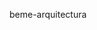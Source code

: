 beme-arquitectura

<div class="slider-revoluation creative-portfolio">
            <div id="rev_slider_9_1_wrapper" class="rev_slider_wrapper fullwidthbanner-container" data-alias="home-creative-portfolio"
                data-source="gallery" style="margin:0px auto;background:transparent;padding:0px;margin-top:0px;margin-bottom:0px;">
                <!-- START REVOLUTION SLIDER 5.4.7 fullwidth mode -->
                <div id="rev_slider_9_1" class="rev_slider fullwidthabanner" style="display:none;" data-version="5.4.7">
                    <ul>
                        <!-- SLIDE  -->
                        <li data-index="rs-19" data-transition="fade" data-slotamount="default" data-hideafterloop="0"
                            data-hideslideonmobile="off" data-easein="default" data-easeout="default" data-masterspeed="300"
                            data-rotate="0" data-saveperformance="off" data-title="Slide" data-param1="" data-param2=""
                            data-param3="" data-param4="" data-param5="" data-param6="" data-param7="" data-param8=""
                            data-param9="" data-param10="" data-description="">
                            <!-- MAIN IMAGE -->
                            <img src="img/revoulation/transparent.png" data-bgcolor='#000000' style='background:#000000'
                                alt="" data-bgposition="center center" data-bgfit="cover" data-bgrepeat="no-repeat"
                                class="rev-slidebg" data-no-retina>
                            <!-- LAYERS -->

                            <!-- LAYER NR. 1 -->
                            <div class="tp-caption     rev_group" id="slide-19-layer-5" data-x="['center','left','left','center']"
                                data-hoffset="['115','50','30','0']" data-y="['middle','middle','middle','middle']"
                                data-voffset="['45','110','110','100']" data-width="400" data-height="['186','175','170','186']"
                                data-whitespace="nowrap" data-type="group" data-responsive_offset="on" data-frames='[{"delay":450,"speed":1500,"frame":"0","from":"y:50px;opacity:0;","to":"o:1;","ease":"Power3.easeInOut"},{"delay":"wait","speed":300,"frame":"999","to":"opacity:0;","ease":"Power3.easeInOut"}]'
                                data-margintop="[0,0,0,0]" data-marginright="[0,0,0,0]" data-marginbottom="[0,0,0,0]"
                                data-marginleft="[0,0,0,0]" data-textAlign="['inherit','inherit','inherit','inherit']"
                                data-paddingtop="[0,0,0,0]" data-paddingright="[0,0,0,0]" data-paddingbottom="[0,0,0,0]"
                                data-paddingleft="[0,0,0,0]" style="z-index: 6; min-width: 400px; max-width: 400px; max-width: 186px; max-width: 186px; white-space: nowrap; font-size: 20px; line-height: 22px; font-weight: 400; color: #ffffff; letter-spacing: 0px;">
                                <!-- LAYER NR. 2 -->
                                <div class="tp-caption   tp-resizeme" id="slide-19-layer-3" data-x="['left','left','left','left']"
                                    data-hoffset="['0','0','0','0']" data-y="['top','top','top','top']" data-voffset="['0','0','0','0']"
                                    data-fontsize="['32','28','24','32']" data-lineheight="['38','33','28','38']"
                                    data-width="400" data-height="none" data-whitespace="nowrap" data-type="text"
                                    data-responsive_offset="on" data-frames='[{"delay":"+0","speed":300,"frame":"0","from":"opacity:0;","to":"o:1;","ease":"Power3.easeInOut"},{"delay":"wait","speed":300,"frame":"999","to":"opacity:0;","ease":"Power3.easeInOut"}]'
                                    data-margintop="[0,0,0,0]" data-marginright="[0,0,0,0]" data-marginbottom="[0,0,0,0]"
                                    data-marginleft="[0,0,0,0]" data-textAlign="['inherit','inherit','inherit','center']"
                                    data-paddingtop="[0,0,0,0]" data-paddingright="[0,0,0,0]" data-paddingbottom="[0,0,0,0]"
                                    data-paddingleft="[0,0,0,0]" style="z-index: 7; min-width: 400px; max-width: 400px; white-space: nowrap; font-size: 32px; line-height: 38px; font-weight: 500; color: #ffffff; letter-spacing: 0px;">
                                    <div class="third-color roboto-font">Plan, create and grow</div>
                                </div>

                                <!-- LAYER NR. 3 -->
                                <div class="tp-caption  tp-resizeme roboto-font" id="slide-19-layer-4" data-x="['left','left','left','left']"
                                    data-hoffset="['0','0','0','0']" data-y="['bottom','bottom','bottom','bottom']"
                                    data-voffset="['0','0','0','0']" data-width="400" data-height="none"
                                    data-whitespace="normal" data-type="text" data-responsive_offset="on" data-frames='[{"delay":"+0","speed":300,"frame":"0","from":"opacity:0;","to":"o:1;","ease":"Power3.easeInOut"},{"delay":"wait","speed":300,"frame":"999","to":"opacity:0;","ease":"Power3.easeInOut"}]'
                                    data-margintop="[0,0,0,0]" data-marginright="[0,0,0,0]" data-marginbottom="[0,0,0,0]"
                                    data-marginleft="[0,0,0,0]" data-textAlign="['inherit','inherit','inherit','center']"
                                    data-paddingtop="[0,0,0,0]" data-paddingright="[0,0,0,0]" data-paddingbottom="[0,0,0,0]"
                                    data-paddingleft="[0,0,0,0]" style="z-index: 8; min-width: 400px; max-width: 400px; white-space: normal; font-size: 18px; line-height: 30px; font-weight: 400; color: #ffffff; letter-spacing: 0px;">Rather
                                    than wandering aimlessly through life, you should define a destination then create
                                    a path in front of you in
                                    order to move towards your goals. </div>
                            </div>

                            <!-- LAYER NR. 4 -->
                            <div class="tp-caption     rev_group" id="slide-19-layer-13" data-x="['right','right','right','center']"
                                data-hoffset="['135','50','30','789']" data-y="['middle','middle','middle','bottom']"
                                data-voffset="['0','0','0','283']" data-width="30" data-height="152" data-whitespace="nowrap"
                                data-visibility="['on','on','on','off']" data-type="group" data-basealign="slide"
                                data-responsive_offset="off" data-responsive="off" data-frames='[{"delay":600,"speed":1500,"frame":"0","from":"y:50px;opacity:0;","to":"o:1;","ease":"Power3.easeInOut"},{"delay":"wait","speed":300,"frame":"999","to":"opacity:0;","ease":"Power3.easeInOut"}]'
                                data-margintop="[0,0,0,0]" data-marginright="[0,0,0,0]" data-marginbottom="[0,0,0,0]"
                                data-marginleft="[0,0,0,0]" data-textAlign="['inherit','inherit','inherit','inherit']"
                                data-paddingtop="[0,0,0,0]" data-paddingright="[0,0,0,0]" data-paddingbottom="[0,0,0,0]"
                                data-paddingleft="[0,0,0,0]" style="z-index: 9; min-width: 30px; max-width: 30px; max-width: 152px; max-width: 152px; white-space: nowrap; font-size: 20px; line-height: 22px; font-weight: 400; color: #ffffff; letter-spacing: 0px;">
                                <!-- LAYER NR. 5 -->
                                <a class="tp-caption  " href="#" target="_self" id="slide-19-layer-12" data-x="['left','left','left','left']"
                                    data-hoffset="['0','0','0','0']" data-y="['top','top','top','top']" data-voffset="['0','0','0','0']"
                                    data-width="30" data-height="30" data-whitespace="nowrap" data-type="text"
                                    data-actions='' data-responsive_offset="off" data-responsive="off" data-frames='[{"delay":"+0","speed":300,"frame":"0","from":"opacity:0;","to":"o:1;","ease":"Power3.easeInOut"},{"delay":"wait","speed":300,"frame":"999","to":"opacity:0;","ease":"Power3.easeInOut"},{"frame":"hover","speed":"0","ease":"Linear.easeNone","to":"o:1;rX:0;rY:0;rZ:0;z:0;","style":"c:rgb(153,229,232);"}]'
                                    data-margintop="[0,0,0,0]" data-marginright="[0,0,0,0]" data-marginbottom="[0,0,0,0]"
                                    data-marginleft="[0,0,0,0]" data-textAlign="['inherit','inherit','center','center']"
                                    data-paddingtop="[0,0,0,0]" data-paddingright="[0,0,0,0]" data-paddingbottom="[0,0,0,0]"
                                    data-paddingleft="[0,0,0,0]" style="z-index: 10; min-width: 30px; max-width: 30px; max-width: 30px; max-width: 30px; white-space: nowrap; font-size: 24px; line-height: 24px; font-weight: 400; color: #ffffff; letter-spacing: 0px;text-decoration: none;"><span
                                        class="fab fa-facebook-f"></span> </a>

                                <!-- LAYER NR. 6 -->
                                <a class="tp-caption  " href="#" target="_self" id="slide-19-layer-14" data-x="['center','center','center','center']"
                                    data-hoffset="['0','0','0','0']" data-y="['middle','middle','middle','middle']"
                                    data-voffset="['0','0','0','0']" data-width="30" data-height="30" data-whitespace="nowrap"
                                    data-type="text" data-actions='' data-responsive_offset="off" data-responsive="off"
                                    data-frames='[{"delay":"+0","speed":300,"frame":"0","from":"opacity:0;","to":"o:1;","ease":"Power3.easeInOut"},{"delay":"wait","speed":300,"frame":"999","to":"opacity:0;","ease":"Power3.easeInOut"},{"frame":"hover","speed":"0","ease":"Linear.easeNone","to":"o:1;rX:0;rY:0;rZ:0;z:0;","style":"c:rgb(153,229,232);"}]'
                                    data-margintop="[0,0,0,0]" data-marginright="[0,0,0,0]" data-marginbottom="[0,0,0,0]"
                                    data-marginleft="[0,0,0,0]" data-textAlign="['inherit','inherit','center','center']"
                                    data-paddingtop="[0,0,0,0]" data-paddingright="[0,0,0,0]" data-paddingbottom="[0,0,0,0]"
                                    data-paddingleft="[0,0,0,0]" style="z-index: 11; min-width: 30px; max-width: 30px; max-width: 30px; max-width: 30px; white-space: nowrap; font-size: 24px; line-height: 24px; font-weight: 400; color: #ffffff; letter-spacing: 0px;text-decoration: none;"><span
                                        class="fab fa-instagram"></span> </a>

                                <!-- LAYER NR. 7 -->
                                <a class="tp-caption  " href="#" target="_self" id="slide-19-layer-15" data-x="['center','center','center','center']"
                                    data-hoffset="['0','0','0','0']" data-y="['bottom','bottom','bottom','bottom']"
                                    data-voffset="['0','0','0','0']" data-width="30" data-height="30" data-whitespace="nowrap"
                                    data-type="text" data-actions='' data-responsive_offset="off" data-responsive="off"
                                    data-frames='[{"delay":"+0","speed":300,"frame":"0","from":"opacity:0;","to":"o:1;","ease":"Power3.easeInOut"},{"delay":"wait","speed":300,"frame":"999","to":"opacity:0;","ease":"Power3.easeInOut"},{"frame":"hover","speed":"0","ease":"Linear.easeNone","to":"o:1;rX:0;rY:0;rZ:0;z:0;","style":"c:rgb(153,229,232);"}]'
                                    data-margintop="[0,0,0,0]" data-marginright="[0,0,0,0]" data-marginbottom="[0,0,0,0]"
                                    data-marginleft="[0,0,0,0]" data-textAlign="['inherit','inherit','center','center']"
                                    data-paddingtop="[0,0,0,0]" data-paddingright="[0,0,0,0]" data-paddingbottom="[0,0,0,0]"
                                    data-paddingleft="[0,0,0,0]" style="z-index: 12; min-width: 30px; max-width: 30px; max-width: 30px; max-width: 30px; white-space: nowrap; font-size: 24px; line-height: 24px; font-weight: 400; color: #ffffff; letter-spacing: 0px;text-decoration: none;"><span
                                        class="fab fa-twitter"></span> </a>
                            </div>

                            <!-- LAYER NR. 8 -->
                            <div class="tp-caption  " id="slide-19-layer-1" data-x="['left','left','left','center']"
                                data-hoffset="['150','50','30','0']" data-y="['middle','middle','middle','middle']"
                                data-voffset="['35','-90','-100','-100']" data-fontsize="['56','48','40','32']"
                                data-lineheight="['75','64','54','43']" data-width="['700','700','430','424']"
                                data-height="['226','226','none','none']" data-whitespace="normal" data-type="text"
                                data-basealign="slide" data-responsive_offset="on" data-frames='[{"delay":300,"speed":1500,"frame":"0","from":"y:50px;opacity:0;","to":"o:1;","ease":"Power3.easeInOut"},{"delay":"wait","speed":300,"frame":"999","to":"opacity:0;","ease":"Power3.easeInOut"}]'
                                data-textAlign="['inherit','inherit','inherit','center']" data-paddingtop="[0,0,0,0]"
                                data-paddingright="[0,0,0,0]" data-paddingbottom="[0,0,0,0]" data-paddingleft="[0,0,0,0]"
                                style="z-index: 5; min-width: 700px; max-width: 700px; max-width: 226px; max-width: 226px; white-space: normal; font-size: 56px; line-height: 75px; font-weight: 900; color: #ffffff; letter-spacing: 0px;">
                                <div class="playfair-font">We love finding <span class="third-color" style="font-style: italic;">simple
                                        solutions</span> to complex challenges.</div>
                            </div>
                        </li>
                    </ul>
                    <div class="tp-bannertimer tp-bottom" style="visibility: hidden !important;"></div>
                </div>
            </div>
            <!-- END REVOLUTION SLIDER -->
        </div>